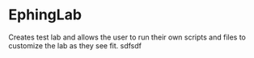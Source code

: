 # EphingLab
Creates test lab and allows the user to run their own scripts and files to customize the lab as they see fit.
sdfsdf
